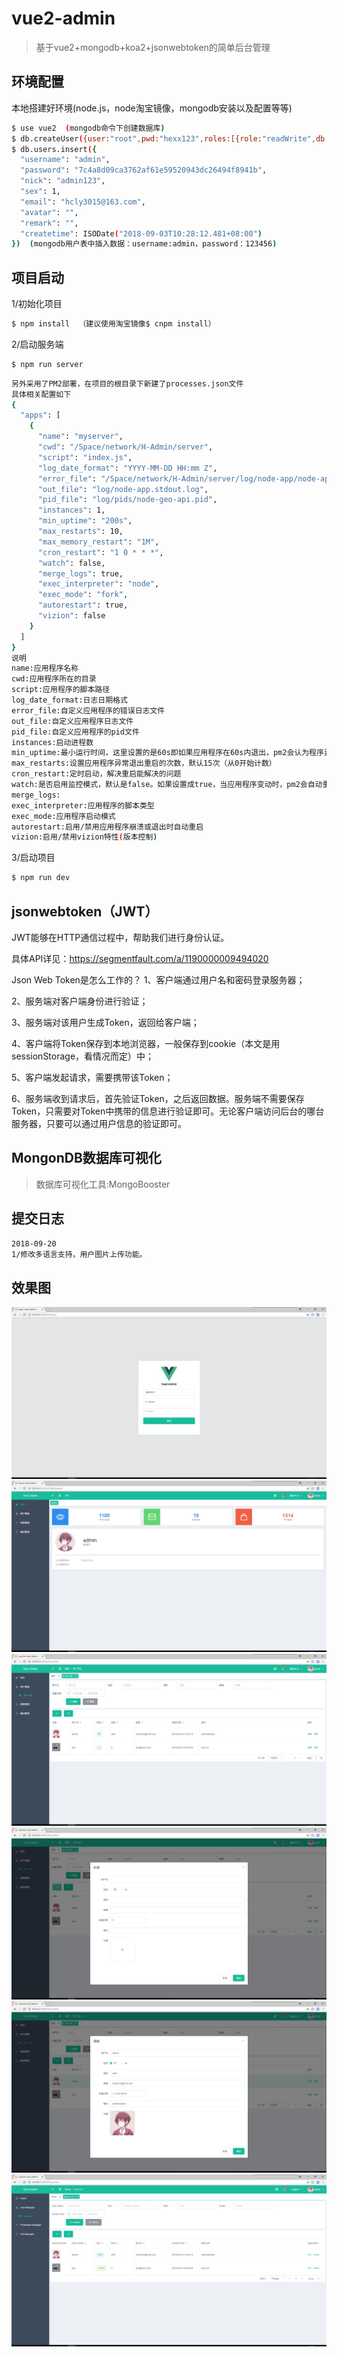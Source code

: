 # vue2-admin
> 基于vue2+mongodb+koa2+jsonwebtoken的简单后台管理

## 环境配置
本地搭建好环境(node.js，node淘宝镜像，mongodb安装以及配置等等)

``` bash
$ use vue2  (mongodb命令下创建数据库)
$ db.createUser({user:"root",pwd:"hexx123",roles:[{role:"readWrite",db:"vue2"}]})  (mongodb命令下创建用户)
$ db.users.insert({
  "username": "admin",
  "password": "7c4a8d09ca3762af61e59520943dc26494f8941b",
  "nick": "admin123",
  "sex": 1,
  "email": "hcly3015@163.com",
  "avatar": "",
  "remark": "",
  "createtime": ISODate("2018-09-03T10:28:12.481+08:00")
})  (mongodb用户表中插入数据：username:admin，password：123456)
```

## 项目启动
1/初始化项目

``` bash
$ npm install  （建议使用淘宝镜像$ cnpm install）
```

2/启动服务端

``` bash
$ npm run server
```
``` bash
另外采用了PM2部署，在项目的根目录下新建了processes.json文件
具体相关配置如下
{
  "apps": [
    {
      "name": "myserver",
      "cwd": "/Space/network/H-Admin/server",
      "script": "index.js",
      "log_date_format": "YYYY-MM-DD HH:mm Z",
      "error_file": "/Space/network/H-Admin/server/log/node-app/node-app.stderr.log",
      "out_file": "log/node-app.stdout.log",
      "pid_file": "log/pids/node-geo-api.pid",
      "instances": 1,
      "min_uptime": "200s",
      "max_restarts": 10,
      "max_memory_restart": "1M",
      "cron_restart": "1 0 * * *",
      "watch": false,
      "merge_logs": true,
      "exec_interpreter": "node",
      "exec_mode": "fork",
      "autorestart": true,
      "vizion": false
    }
  ]
}
说明
name:应用程序名称
cwd:应用程序所在的目录
script:应用程序的脚本路径
log_date_format:日志日期格式
error_file:自定义应用程序的错误日志文件
out_file:自定义应用程序日志文件
pid_file:自定义应用程序的pid文件
instances:启动进程数
min_uptime:最小运行时间，这里设置的是60s即如果应用程序在60s内退出，pm2会认为程序异常退出，此时触发重启max_restarts设置数量
max_restarts:设置应用程序异常退出重启的次数，默认15次（从0开始计数）
cron_restart:定时启动，解决重启能解决的问题
watch:是否启用监控模式，默认是false。如果设置成true，当应用程序变动时，pm2会自动重载。这里也可以设置你要监控的文件。
merge_logs:
exec_interpreter:应用程序的脚本类型
exec_mode:应用程序启动模式
autorestart:启用/禁用应用程序崩溃或退出时自动重启
vizion:启用/禁用vizion特性(版本控制)
```

3/启动项目

``` bash
$ npm run dev
```

## jsonwebtoken（JWT）
JWT能够在HTTP通信过程中，帮助我们进行身份认证。

具体API详见：https://segmentfault.com/a/1190000009494020

Json Web Token是怎么工作的？
1、客户端通过用户名和密码登录服务器；

2、服务端对客户端身份进行验证；

3、服务端对该用户生成Token，返回给客户端；

4、客户端将Token保存到本地浏览器，一般保存到cookie（本文是用sessionStorage，看情况而定）中；

5、客户端发起请求，需要携带该Token；

6、服务端收到请求后，首先验证Token，之后返回数据。服务端不需要保存Token，只需要对Token中携带的信息进行验证即可。无论客户端访问后台的哪台服务器，只要可以通过用户信息的验证即可。


## MongonDB数据库可视化
> 数据库可视化工具:MongoBooster

## 提交日志
``` bash
2018-09-20
1/修改多语言支持，用户图片上传功能。
```

## 效果图
![Alt text](https://github.com/hcly3015/H-Admin/raw/master/screenshot/login.png)
![Alt text](https://github.com/hcly3015/H-Admin/raw/master/screenshot/home.png)
![Alt text](https://github.com/hcly3015/H-Admin/raw/master/screenshot/userlist.png)
![Alt text](https://github.com/hcly3015/H-Admin/raw/master/screenshot/useradd.png)
![Alt text](https://github.com/hcly3015/H-Admin/raw/master/screenshot/useredit.png)
![Alt text](https://github.com/hcly3015/H-Admin/raw/master/screenshot/userlist1.png)
